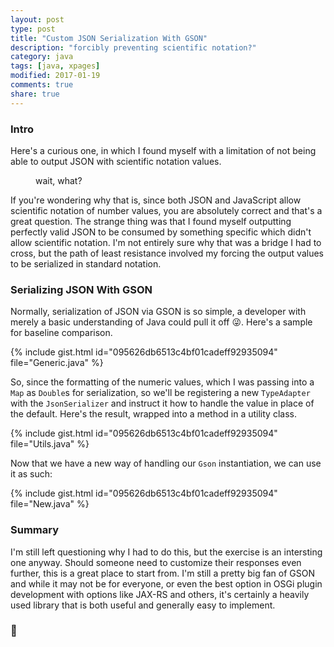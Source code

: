 ```yaml
---
layout: post
type: post
title: "Custom JSON Serialization With GSON"
description: "forcibly preventing scientific notation?"
category: java
tags: [java, xpages]
modified: 2017-01-19
comments: true
share: true
---
```


### Intro

Here's a curious one, in which I found myself with a limitation of not being able to output JSON with scientific notation values.

<figure class="center">
  <amp-img src="{{ site.url }}/assets/images/post_images/ExcuseMe.gif"
  alt="wait, what?"
  width="500" height="213"
  layout="responsive"></amp-img>
 <figcaption>wait, what?</figcaption>
</figure>

If you're wondering why that is, since both JSON and JavaScript allow scientific notation of number values, you are absolutely correct and that's a great question. The strange thing was that I found myself outputting perfectly valid JSON to be consumed by something specific which didn't allow scientific notation. I'm not entirely sure why that was a bridge I had to cross, but the path of least resistance involved my forcing the output values to be serialized in standard notation.

### Serializing JSON With GSON

Normally, serialization of JSON via GSON is so simple, a developer with merely a basic understanding of Java could pull it off 😜. Here's a sample for baseline comparison.

{% include gist.html id="095626db6513c4bf01cadeff92935094" file="Generic.java" %}

So, since the formatting of the numeric values, which I was passing into a `Map` as `Double`s for serialization, so we'll be registering a new `TypeAdapter` with the `JsonSerializer` and instruct it how to handle the value in place of the default. Here's the result, wrapped into a method in a utility class.

{% include gist.html id="095626db6513c4bf01cadeff92935094" file="Utils.java" %}

Now that we have a new way of handling our `Gson` instantiation, we can use it as such:

{% include gist.html id="095626db6513c4bf01cadeff92935094" file="New.java" %}

### Summary

I'm still left questioning why I had to do this, but the exercise is an intersting one anyway. Should someone need to customize their responses even further, this is a great place to start from. I'm still a pretty big fan of GSON and while it may not be for everyone, or even the best option in OSGi plugin development with options like JAX-RS and others, it's certainly a heavily used library that is both useful and generally easy to implement.

### 🍻
